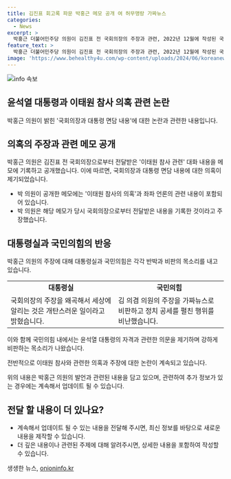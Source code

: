 ```yaml
---
title: 김진표 회고록 파문 박홍근 메모 공개 여 허무맹랑 가짜뉴스
categories:
  - News
excerpt: >
  박홍근 더불어민주당 의원이 김진표 전 국회의장의 주장과 관련, 2022년 12월에 작성된 국회의장과 대통령 면담 내용 메모를 공개하며, 이태원 참사가 조작된 사건일 가능성을 제기했다. 박 의원은 김 전 의장으로부터 윤석열 대통령과의 대화를 전해들었다고 주장하며, 대통령에 대한 비판을 제기했다. 국민의힘은 해당 주장을 비난하며, 국회 상임위원까지 끌고들이며 정치공세를 벌이는 등의 비판을 펼쳤다.
feature_text: >
  박홍근 더불어민주당 의원이 김진표 전 국회의장의 주장과 관련, 2022년 12월에 작성된 국회의장과 대통령 면담 내용 메모를 공개하며, 이태원 참사가 조작된 사건일 가능성을 제기했다. 박 의원은 김 전 의장으로부터 윤석열 대통령과의 대화를 전해들었다고 주장하며, 대통령에 대한 비판을 제기했다. 국민의힘은 해당 주장을 비난하며, 국회 상임위원까지 끌고들이며 정치공세를 벌이는 등의 비판을 펼쳤다.
image: 'https://www.behealthy4u.com/wp-content/uploads/2024/06/koreanews.jpg'
---
```


<p><img src="https://www.behealthy4u.com/wp-content/uploads/2024/06/koreanews.jpg" alt="info 속보" /></p>

<h2 data-ke-size="size26">윤석열 대통령과 이태원 참사 의혹 관련 논란</h2>

<p data-ke-size="size16">박홍근 의원이 밝힌 '국회의장과 대통령 면담 내용'에 대한 논란과 관련한 내용입니다.</p>

<h2>의혹의 주장과 관련 메모 공개</h2>

<p data-ke-size="size16">박홍근 의원은 김진표 전 국회의장으로부터 전달받은 '이태원 참사 관련' 대화 내용을 메모에 기록하고 공개했습니다. 이에 따르면, 국회의장과 대통령 면담 내용에 대한 의혹이 제기되었습니다.</p>

<ul>
  <li>박 의원이 공개한 메모에는 '이태원 참사의 의혹'과 좌파 언론의 관련 내용이 포함되어 있습니다.</li>
  <li>박 의원은 해당 메모가 당시 국회의장으로부터 전달받은 내용을 기록한 것이라고 주장했습니다.</li>
</ul>

<h2>대통령실과 국민의힘의 반응</h2>

<p data-ke-size="size16">박홍근 의원의 주장에 대해 대통령실과 국민의힘은 각각 반박과 비판의 목소리를 내고 있습니다.</p>

<table>
  <tr>
    <td style="text-align: center; height: 17px;"><b>대통령실</b></td>
    <td style="text-align: center; height: 17px;"><b>국민의힘</b></td>
  </tr>
  <tr>
    <td>국회의장의 주장을 왜곡해서 세상에 알리는 것은 개탄스러운 일이라고 밝혔습니다.</td>
    <td>김 의겸 의원의 주장을 가짜뉴스로 비판하고 정치 공세를 펼친 행위를 비난했습니다.</td>
  </tr>
</table>

<p data-ke-size="size16">이와 함께 국민의힘 내에서는 윤석열 대통령의 자격과 관련한 의문을 제기하며 강하게 비판하는 목소리가 나왔습니다.</p>

<p data-ke-size="size16">전반적으로 이태원 참사와 관련한 의혹과 주장에 대한 논란이 계속되고 있습니다.</p>

<p data-ke-size="size16">위의 내용은 박홍근 의원의 발언과 관련된 내용을 담고 있으며, 관련하여 추가 정보가 있는 경우에는 계속해서 업데이트 될 수 있습니다.</p>

<h2 data-ke-size="size26">전달 할 내용이 더 있나요?</h2>

<ul>
  <li>계속해서 업데이트 될 수 있는 내용을 전달해 주시면, 최신 정보를 바탕으로 새로운 내용을 제작할 수 있습니다.</li>
  <li>더 깊은 내용이나 관련된 주제에 대해 알려주시면, 상세한 내용을 포함하여 작성할 수 있습니다.</li>
</ul>
생생한 뉴스, <a href="https://onioninfo.kr" rel="dofollow">onioninfo.kr</a>


